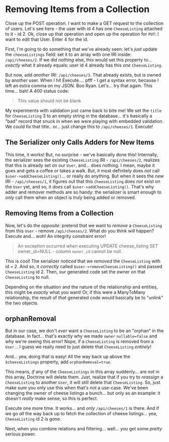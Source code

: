 # Removing Items from a Collection

Close up the POST operation. I want to make a GET request to the collection of users.
Let's see here - the user with id 4 has one `CheeseListing` attached to it - id 2.
Ok, close up that operation and open up the operation for `PUT`: I want to *edit*
that User. Enter 4 for the id.

First, I'm going to do something that we've already seen: let's *just* update the
`cheeseListings` field: set it to an array with one IRI inside: `/api/cheeses/2`.
If we did *nothing* else, this would set this property to... *exactly* what
it already equals: user id 4 already has this *one* `CheeseListing`.

But now, add *another* IRI: `/api/cheeses/3`. That already exists, but is owned
by another user. When I hit Execute.... pfff - I get a syntax error, because I left
an extra comma on my JSON. Boo Ryan. Let's... try that again. This time... bah! A
400 status code:

> This value should not be blank

My experiments with validation just came back to bite me! We set the `title` for
`CheeseListing` 3 to an empty string in the database... it's basically a "bad"
record that snuck in when we were playing with embedded validation. We could fix
that title.. or... just change this to `/api/cheeses/1`. Execute!

## The Serializer only Calls Adders for New Items

This time, it works! But, no surprise - we've basically done this! Internally,
the serializer sees the existing `CheeseListing` IRI - `/api/cheeses/2`, realizes
that this is already set on our `User`, and... does nothing. I mean, maybe it goes
and gets a coffee or takes a walk. But, it most definitely does *not* call
`$user->addCheeseListing()`... or really do anything. But when it sees the *new*
IRI - `/api/cheeses/1`, it figures out that this `CheeseListing` does *not* exist
on the `User` yet, and so, it *does* call `$user->addCheeseListing()`. That's why
adder and remover methods are so handy: the serializer is smart enough to *only*
call them when an object is *truly* being added or removed.

## Removing Items from a Collection

Now, let's do the *opposite*: pretend that we want to *remove* a `CheeseListing`
from this `User` - remove `/api/cheeses/2`. What do you think will happen? Execute
and... woh! An integrity constraint error!

> An exception occurred when executing UPDATE cheese_listing SET owner_id=NULL -
> column `owner_id` cannot be null.

This is cool! The serializer *noticed* that we *removed* the `CheeseListing` with
id = 2. And so, it *correctly* called `$user->removeCheeseListing()` and passed
`CheeseListing` id 2. Then, our generated code set the owner on that `CheeseListing`
to null.

Depending on the situation and the nature of the relationship and entities, this
might be *exactly* what you want! Or, if this were a ManyToMany relationship,
the result of *that* generated code would basically be to "unlink" the two objects.

## orphanRemoval

But in our case, we don't *ever* want a `CheeseListing` to be an "orphan" in
the database. In fact... that's exactly why we made `owner` `nullable=false` and
why we're seeing this error! Nope, if a `CheeseListing` is removed from a `User`...
I guess we really need to just delete that `CheeseListing` *entirely*!

And... yea, doing that is easy! All the way back up above the `$cheeseListings`
property, add `orphanRemoval=true`.

This means, *if* any of the `CheeseListings` in this array suddenly... are *not*
in this array, Doctrine will delete them. Just, realize that if you try to
*reassign* a `CheeseListing` to another `User`, it will *still* delete that
`CheeseListing`. So, just make sure you only use this when that's *not* a use-case.
We've been changing the owner of cheese listings a bunch... but only as an example:
it doesn't *really* make sense, so this is perfect.

Execute one more time. It works... and *only* `/api/cheeses/1` is there. And if
we go *all* the way back up to fetch the collection of cheese listings... yea,
`CheeseListing` id 2 is gone.

Next, when you combine relations and filtering... well... you get some *pretty*
serious power.
